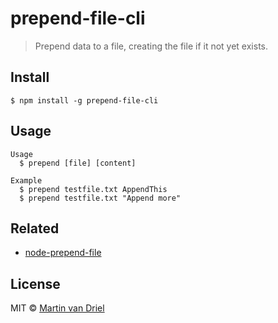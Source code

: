 # prepend-file-cli

> Prepend data to a file, creating the file if it not yet exists.

## Install

```
$ npm install -g prepend-file-cli
```

## Usage

```
Usage
  $ prepend [file] [content]

Example
  $ prepend testfile.txt AppendThis
  $ prepend testfile.txt "Append more"
```    

## Related

* [node-prepend-file](https://github.com/hemanth/node-prepend-file)

## License

MIT © [Martin van Driel](https://github.com/martinvd)
